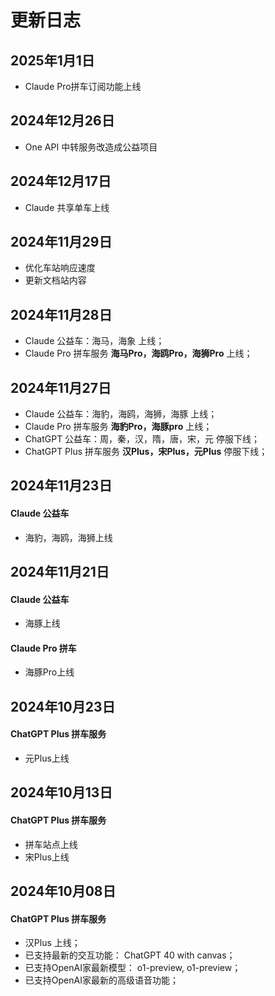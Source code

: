 # 更新日志

## 2025年1月1日
- Claude Pro拼车订阅功能上线

## 2024年12月26日
- One API 中转服务改造成公益项目

## 2024年12月17日
- Claude 共享单车上线

## 2024年11月29日
- 优化车站响应速度
- 更新文档站内容

## 2024年11月28日
- Claude 公益车：海马，海象 上线；
- Claude Pro 拼车服务 **海马Pro，海鸥Pro，海狮Pro** 上线；

## 2024年11月27日

- Claude 公益车：海豹，海鸥，海狮，海豚 上线；
- Claude Pro 拼车服务 **海豹Pro，海豚pro** 上线；
- ChatGPT 公益车：周，秦，汉，隋，唐，宋，元 停服下线；
- ChatGPT Plus 拼车服务 **汉Plus，宋Plus，元Plus** 停服下线；

## 2024年11月23日

#### Claude 公益车

- 海豹，海鸥，海狮上线

## 2024年11月21日

#### Claude 公益车

- 海豚上线

#### Claude Pro 拼车

- 海豚Pro上线

## 2024年10月23日

#### ChatGPT Plus 拼车服务

- 元Plus上线

## 2024年10月13日

#### ChatGPT Plus 拼车服务

- 拼车站点上线
- 宋Plus上线

## 2024年10月08日

#### ChatGPT Plus 拼车服务

- 汉Plus 上线；
- 已支持最新的交互功能： ChatGPT 40 with canvas；
- 已支持OpenAI家最新模型： o1-preview, o1-preview；
- 已支持OpenAI家最新的高级语音功能；